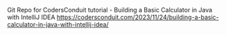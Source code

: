 Git Repo for CodersConduit tutorial - Building a Basic Calculator in Java with IntelliJ IDEA
https://codersconduit.com/2023/11/24/building-a-basic-calculator-in-java-with-intellij-idea/